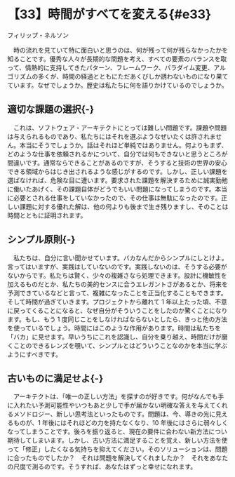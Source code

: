 # 【33】時間がすべてを変える{#e33}

<div class="author">フィリップ・ネルソン</div>

　時の流れを見ていて特に面白いと思うのは、何が残って何が残らなかったかを知ることです。優秀な人々が長期的な問題を考え、すべての要素のバランスを取って、情熱的に支持してきたパターン、フレームワーク、パラダイム変更、アルゴリズムの多くが、時間の経過とともにただあくびしか誘わないものになり果てています。なぜでしょうか。歴史は私たちに何を語りかけているのでしょうか。

## 適切な課題の選択{-}

　これは、ソフトウェア・アーキテクトにとっては難しい問題です。課題や問題は与えられるものであり、私たちにはそれを選ぶようなぜいたくは許されません。本当にそうでしょうか。話はそれほど単純ではありません。何よりもまず、どのような仕事を依頼されるかについて、自分では何もできないと思うところが間違いです。通常ならできることがあるのですが、そうすると技術の世界の安心できる領域からはじき出されるような感じがするのです。しかし、正しい課題を選ばなければ、危険な目に遭います。要求された課題を解決するために誠実勤勉に働いたあげく、その課題自体がどうでもいい問題になってしまうのです。本当に必要とされる仕事をしていなかったので、その仕事は無駄になったのです。正しい課題に対する優れた解は、他の何よりも後まで生き残りますし、そのことは時間とともに証明されます。

## シンプル原則{-}

　私たちは、自分に言い聞かせています。バカなんだからシンプルにしとけよ。言ってはいますが、実践はしていないのです。実践しないのは、そうする必要がないからです。私たちは賢く、少々の複雑さなら処理できます。設計に機敏性を加えるものだとか、私たちの美的センスに合うエレガントさがあるとか、将来を予測できているなどと言って、複雑になったことを正当化することもできます。そして時間が過ぎていきます。プロジェクトから離れて 1 年以上たった頃、不意に戻ってくることになると、なぜ自分がそういうことをしたのか驚くことになります。もし、もう 1 度同じことをしなければならないとしたら、きっと他の方法を使っているでしょう。時間にはこのような作用があります。時間は私たちを「バカ」に見せます。早いうちにこれを認識し、自分を乗り越え、時間だけが磨くことのできるレンズを覗いて、シンプルとはどういうことなのかを本当に学ぶようにすべきです。

## 古いものに満足せよ{-}

　アーキテクトは、「唯一の正しい方法」を探すのが好きです。何がなんでも手に入れたい予測可能性やいつもあと少しで手が届かない明確な答えを与えてくれるメソドロジー、新しい思考法といったものです。問題は、今、導きの光に見えるものが、1 年後にはそれほどの力を持たなくなり、10 年後にはさらに弱々しくなってしまうことです。後ろを振り返ると、現在の要件に合わない新方法につい期待してしまいます。しかし、古い方法に満足することを覚え、新しい方法を使って「修正」したくなる気持ちを抑えてください。そのソリューションは、問題に合ったものでしたか？　それは問題を解決してくれましたか？　それをあなたの尺度で測るのです。そうすれば、あなたはずっと幸せになれます。
